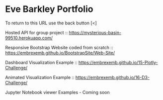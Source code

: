 # Eve Barkley Portfolio

To return to this URL use the back button [<] 

Hosted API for group project  :: [https://mysterious-basin-99510.herokuapp.com/
](https://mysterious-basin-99510.herokuapp.com/)

Responsive Bootstrap Website coded from scratch :: [https://embrexemb.github.io/BootstrapSite/Web-Site/
](https://embrexemb.github.io/BootstrapSite/Web-Site/)

Dashboard Visualization Example :: [https://embrexemb.github.io/15-Plotly-Challenge/
](https://embrexemb.github.io/15-Plotly-Challenge/)

Animated Visualization Example :: [https://embrexemb.github.io/16-D3-Challenge/
](https://embrexemb.github.io/16-D3-Challenge/)

Jupyter Notebook viewer Examples - Coming soon
